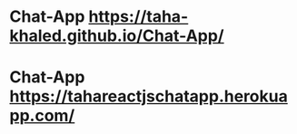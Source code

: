 # Chat-App https://taha-khaled.github.io/Chat-App/
# Chat-App https://tahareactjschatapp.herokuapp.com/
